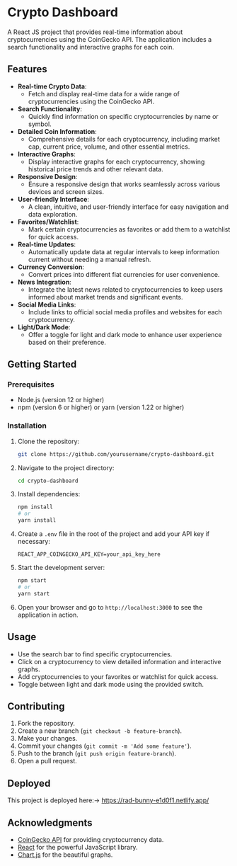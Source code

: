 # Crypto Dashboard

A React JS project that provides real-time information about cryptocurrencies using the CoinGecko API. The application includes a search functionality and interactive graphs for each coin.

## Features

- **Real-time Crypto Data**:
  - Fetch and display real-time data for a wide range of cryptocurrencies using the CoinGecko API.
- **Search Functionality**:
  - Quickly find information on specific cryptocurrencies by name or symbol.
- **Detailed Coin Information**:
  - Comprehensive details for each cryptocurrency, including market cap, current price, volume, and other essential metrics.
- **Interactive Graphs**:
  - Display interactive graphs for each cryptocurrency, showing historical price trends and other relevant data.
- **Responsive Design**:
  - Ensure a responsive design that works seamlessly across various devices and screen sizes.
- **User-friendly Interface**:
  - A clean, intuitive, and user-friendly interface for easy navigation and data exploration.
- **Favorites/Watchlist**:
  - Mark certain cryptocurrencies as favorites or add them to a watchlist for quick access.
- **Real-time Updates**:
  - Automatically update data at regular intervals to keep information current without needing a manual refresh.
- **Currency Conversion**:
  - Convert prices into different fiat currencies for user convenience.
- **News Integration**:
  - Integrate the latest news related to cryptocurrencies to keep users informed about market trends and significant events.
- **Social Media Links**:
  - Include links to official social media profiles and websites for each cryptocurrency.
- **Light/Dark Mode**:
  - Offer a toggle for light and dark mode to enhance user experience based on their preference.

## Getting Started

### Prerequisites

- Node.js (version 12 or higher)
- npm (version 6 or higher) or yarn (version 1.22 or higher)

### Installation

1. Clone the repository:

    ```bash
    git clone https://github.com/yourusername/crypto-dashboard.git
    ```

2. Navigate to the project directory:

    ```bash
    cd crypto-dashboard
    ```

3. Install dependencies:

    ```bash
    npm install
    # or
    yarn install
    ```

4. Create a `.env` file in the root of the project and add your API key if necessary:

    ```env
    REACT_APP_COINGECKO_API_KEY=your_api_key_here
    ```

5. Start the development server:

    ```bash
    npm start
    # or
    yarn start
    ```

6. Open your browser and go to `http://localhost:3000` to see the application in action.

## Usage

- Use the search bar to find specific cryptocurrencies.
- Click on a cryptocurrency to view detailed information and interactive graphs.
- Add cryptocurrencies to your favorites or watchlist for quick access.
- Toggle between light and dark mode using the provided switch.

## Contributing

1. Fork the repository.
2. Create a new branch (`git checkout -b feature-branch`).
3. Make your changes.
4. Commit your changes (`git commit -m 'Add some feature'`).
5. Push to the branch (`git push origin feature-branch`).
6. Open a pull request.

## Deployed

This project is deployed here:-> https://rad-bunny-e1d0f1.netlify.app/

## Acknowledgments

- [CoinGecko API](https://www.coingecko.com/en/api) for providing cryptocurrency data.
- [React](https://reactjs.org/) for the powerful JavaScript library.
- [Chart.js](https://www.chartjs.org/) for the beautiful graphs.

